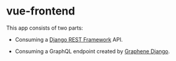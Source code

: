 # vue-frontend

This app consists of two parts:

* Consuming a [Django REST Framework](https://www.django-rest-framework.org) API.

* Consuming a GraphQL endpoint created by [Graphene Django](https://docs.graphene-python.org/projects/django/en/latest/).



## 


